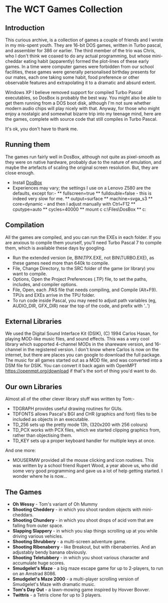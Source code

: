 # The WCT Games Collection

## Introduction

This curious archive, is a collection of games a couple of friends and I wrote in my mis-spent youth. They are 16-bit DOS games, written in Turbo 
pascal, and assembler for 386 or earlier. The third member of the trio was Chris, who I don't think we coaxed to do any actual programming, but
whose mini-cheddar eating habit (apparently) formed the plot-lines of these early games. In a time were computer games were forbidden from our
school facilities, these games were generally personalised birthday presents for our mates, each one taking some habit, food preference or
other observable features and extrapolating it to a dramatic and absurd extent.

Windows XP I believe removed support for compiled Turbo Pascal executables, so DosBox is probably the best way. You might also be able to 
get them running from a DOS boot disk, although I'm not sure whether modern audio chips will play nicely with that. 
Anyway, for those who might enjoy a nostalgic and somewhat bizarre trip into my teenage mind, here are the games, complete with source code that
still compiles in Turbo Pascal. 

It's ok, you don't have to thank me.

## Running them

The games run fairly well in DosBox, although not quite as pixel-smooth as they were on native hardware, probably due to the nature
of emulation, and maybe the artefacts of scaling the original screen resolution. But, they are close enough. 

* Install [DosBox](https://www.dosbox.com/download.php?main=1)
* Experiences may vary; the settings I use on a Lenovo Z580 are the defaults, except for:-
** fullscreen=true
** fulldouble=false - this is indeed very slow for me.
** output=surface
** machine=svga_s3
** core=dynamic - and then I adjust manually with Ctrl+F12
** cputype=auto
** cycles=40000
** mount c c:\Files\DosBox
** c:

## Compilation

All the games are compiled, and you can run the EXEs in each folder. If you are anxious to compile them yourself, you'll need Turbo Pascal 7 
to compile them, which is available these days by googling. 
* Run the extended version (ie, BIN\TPX.EXE, not BIN\TURBO.EXE), as these games need more than 640k to compile. 
* File, Change Directory, to the SRC folder of the game (or library) you want to compile.
* Options, Open the Project Preferences (.TP) file, to set the paths, includes, and compiler options.
* File, Open, each .PAS file that needs compiling, and Compile (Alt+F9). TPUs and EXEs arrive in the TPU folder.
* To run code inside Pascal, you may need to adjust path variables (eg, AUDIO_DIR, GFX_DIR) near the top of the code, and prefix with '..\')

## External Libraries

We used the Digital Sound Interface Kit (DSIK), (C) 1994 Carlos Hasan, for playing MOD-like music files, and sound effects. This was a 
very cool library which supported 4-channel MODs in the shareware version, and 16-channel in the registered version. I don't know where
Carlos is now on the internet, but there are places you can google to download the full package. The music for all games started out as a
MOD file, and was converted into a DSM file for DSIK. You can convert it back again with OpenMPT https://openmpt.org/download if that's 
the sort of thing you'd want to do.

## Our own Libraries

Almost all of the other clever library stuff was written by Tom:-

* TDGRAPH provides useful drawing routines for GUIs.
* TDFONTS allows Pascal's BGI and CHR (graphics and font) files to be included as objects in an executable. 
* TD_256 sets up the pretty mode 13h, (320x200 with 256 colours)
* TD_PCX works with PCX files, which we started clipping graphics from, rather than objectising them.
* TD_KEY sets up a proper keyboard handler for multiple keys at once.

And one more:

* MOUSERMW provided all the mouse clicking and icon routines. This was written by a school friend Rupert Wood, a year above us, 
who did some very good programming and gave us a lot of help getting started. I wonder where he is now...

## The Games

* **Oh Wessy** - Tom's variant of Oh Mummy
* **Shooting Cheddery** - in which you shoot random objects with mini-cheddars.
* **Shooting Chundery** - in which you shoot drops of acid vom that are falling from outer space.
* **Slapping Slappery** - in which you slap things scrolling up at you while driving various vehicles.
* **Shooting Shrubbery** - a multi-screen adventure game.
* **Shooting Ribenaberry** - like Breakout, but with ribenaberries. And an adjustably bendy banana obviously.
* **Shooting Teletubbery** - in which you shoot various character and accumulate huge scores.
* **Smudgelet's Maze** - a big maze escape game for up to 2-players, to run on an Amstrad 8086.
* **Smudgelet's Maze 2000** - a multi-player scrolling version of Smudgelet's Maze with dramatic music.
* **Tom's Day Out** - a lawn-mowing game inspired by Hovver Bovver.
* **Twittris** - a Tetris clone for up to 3 players.
